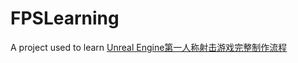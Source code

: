 # FPSLearning
A project used to learn [Unreal Engine第一人称射击游戏完整制作流程](https://www.bilibili.com/video/BV1V34y117G1?t=92.0)
